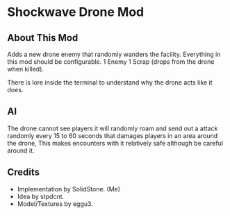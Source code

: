 # Shockwave Drone Mod

## About This Mod
Adds a new drone enemy that randomly wanders the facility.
Everything in this mod should be configurable.
1 Enemy 1 Scrap (drops from the drone when killed).

There is lore inside the terminal to understand why the drone acts like it does.

## AI
The drone cannot see players it will randomly roam and send out a attack randomly every 15 to 60 seconds that damages players in an area around the drone,
This makes encounters with it relatively safe although be careful around it. 

## Credits
- Implementation by SolidStone. (Me)
- Idea by stpdcnt.
- Model/Textures by eggu3.